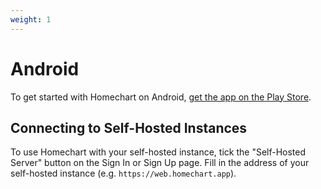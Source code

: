 ```yaml
---
weight: 1
---
```


# Android

To get started with Homechart on Android, [get the app on the Play Store](https://play.google.com/store/apps/details?id=app.homechart).

## Connecting to Self-Hosted Instances

To use Homechart with your self-hosted instance, tick the "Self-Hosted Server" button on the Sign In or Sign Up page.  Fill in the address of your self-hosted instance (e.g. `https://web.homechart.app`).
